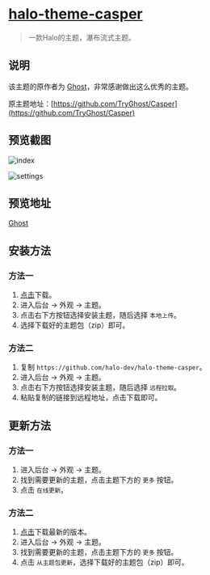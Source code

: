 <h1><a href="https://github.com/halo-dev" target="_blank">halo-theme-casper</a></h1>

> 一款Halo的主题，瀑布流式主题。

## 说明

该主题的原作者为 [Ghost](https://github.com/TryGhost)，非常感谢做出这么优秀的主题。

原主题地址：[https://github.com/TryGhost/Casper](https://github.com/TryGhost/Casper)

## 预览截图

![index](https://i.loli.net/2019/05/29/5ced6b8f66c0298030.png)

![settings](https://i.loli.net/2019/05/29/5ced6b9178edf29128.png)

## 预览地址

[Ghost](https://demo.ghost.io)

## 安装方法

### 方法一

1. [点击](https://github.com/halo-dev/halo-theme-casper/archive/master.zip)下载。
2. 进入后台 -> 外观 -> 主题。
3. 点击右下方按钮选择安装主题，随后选择 `本地上传`。
4. 选择下载好的主题包（zip）即可。

### 方法二

1. 复制 `https://github.com/halo-dev/halo-theme-casper`。
2. 进入后台 -> 外观 -> 主题。
3. 点击右下方按钮选择安装主题，随后选择 `远程拉取`。
4. 粘贴复制的链接到远程地址，点击下载即可。

## 更新方法

### 方法一

1. 进入后台 -> 外观 -> 主题。
2. 找到需要更新的主题，点击主题下方的 `更多` 按钮。
3. 点击 `在线更新`。

### 方法二

1. [点击](https://github.com/halo-dev/halo-theme-casper/archive/master.zip)下载最新的版本。
2. 进入后台 -> 外观 -> 主题。
3. 找到需要更新的主题，点击主题下方的 `更多` 按钮。
4. 点击 `从主题包更新`，选择下载好的主题包（zip）即可。


